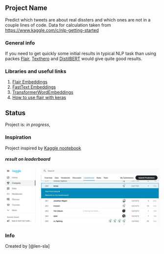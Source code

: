 ## Project Name
Predict which tweets are about real dissters and which ones are not in a couple lines of code.
Data for calculation taken from https://www.kaggle.com/c/nlp-getting-started



### General info
If you need to get quickly some initial results in typical NLP task 
than using packes [Flair](https://github.com/flairNLP/flair), [Texthero](https://texthero.org/) and [DistilBERT](https://huggingface.co/transformers/model_doc/distilbert.html) would give quite good results.




### Libraries and useful links


1. [Flair Embeddings](https://github.com/flairNLP/flair/blob/master/resources/docs/embeddings/FLAIR_EMBEDDINGS.md)
2. [FastText Embeddings](https://github.com/flairNLP/flair/blob/master/resources/docs/embeddings/FASTTEXT_EMBEDDINGS.md)
3. [TransformerWordEmbeddings](https://github.com/flairNLP/flair/blob/master/resources/docs/embeddings/TRANSFORMER_EMBEDDINGS.md)
4. [How to use flair with keras](https://lekonard.github.io/blog/how-to-use-flair-with-keras/)




## Status
Project is: _in progress_, 

### Inspiration

 Project inspired by
 [Kaggle nootebook](https://www.kaggle.com/vbmokin/nlp-eda-bag-of-words-tf-idf-glove-bert)

##### _result on leaderboard_ 
![###  ](real-or-not.JPG)

### Info
Created by [@len-sla]


